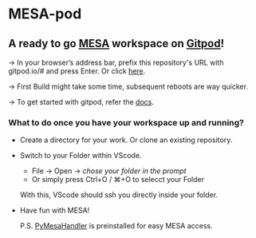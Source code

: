 # MESA-pod
## A ready to go [MESA](https://github.com/MESAHub/mesa) workspace on [Gitpod](https://gitpod.io/workspaces/)! 

&rarr; In your browser’s address bar, prefix this repository's URL with gitpod.io/# and press Enter. Or click [here](https://gitpod.io/#https://github.com/gautam-404/MESA-pod).

&rarr; First Build might take some time, subsequent reboots are way quicker. 

&rarr; To get started with gitpod, refer the [docs](https://www.gitpod.io/docs/introduction/getting-started).

### What to do once you have your workspace up and running?
* Create a directory for your work. Or clone an existing repository.
* Switch to your Folder within VScode. 
    - File -> Open -> *chose your folder in the prompt*
    - Or simply press Ctrl+O / ⌘+O to selecct your Folder
  
  With this, VScode should ssh you directly inside your folder.
* Have fun with MESA!
  
  P.S. [PyMesaHandler](https://github.com/gautam-404/PyMesaHandler) is preinstalled for easy MESA access.
    
